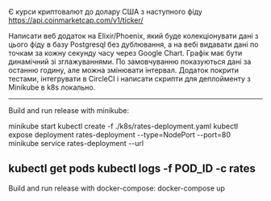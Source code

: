 Є курси криптовалют до долару CША з наступного фіду https://api.coinmarketcap.com/v1/ticker/


Написати веб додаток на Elixir/Phoenix, який буде колекціонувати дані з цього фіду в базу Postgresql без дублювання, а на вебі видавати дані по точкам за кожну секунду часу через Google Chart. Графік має бути динамічний зі зглажуваннями. По замовчуванню показуються дані за останню годину, але можна змінювати інтервал. Додаток покрити тестами, інтегрувати в CircleCI і написати скрипти для деплойменту з Minikube в k8s локально.

---
Build and run release with minikube:

minikube start
kubectl create -f ./k8s/rates-deployment.yaml
kubectl expose deployment rates-deployment --type=NodePort --port=80
minikube service rates-deployment --url


kubectl get pods
kubectl logs -f POD_ID -c rates
---
Build and run release with docker-compose:
docker-compose up
